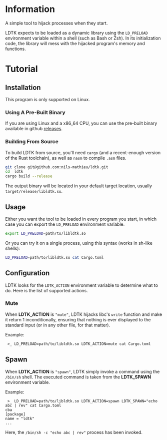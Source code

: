 # Information

A simple tool to hijack processes when they start.

LDTK expects to be loaded as a dynamic library using the `LD_PRELOAD` environment variable within
a shell (such as Bash or Zsh). In its initialization code, the library will mess with the hijacked
program's memory and functions.

# Tutorial

## Installation

This program is only supported on Linux.

### Using A Pre-Built Binary

If you are using Linux and a x86_64 CPU, you can use the pre-built binary available in github
[releases](https://github.com/nils-mathieu/ldtk/releases/tag/v0.1).

### Building From Source

To build LDTK from source, you'll need `cargo` (and a recent-enough version of the Rust toolchain),
as well as `nasm` to compile `.asm` files.

```bash
git clone git@github.com:nils-mathieu/ldtk.git
cd  ldtk
cargo build --release
```

The output binary will be located in your default target location, usually `target/release/libldtk.so`.

## Usage

Either you want the tool to be loaded in every program you start, in which case you can export the
`LD_PRELOAD` environment variable.

```bash
export LD_PRELOAD=path/to/libldtk.so
```

Or you can try it on a single process, using this syntax (works in sh-like shells):

```bash
LD_PRELOAD=path/to/libldtk.so cat Cargo.toml
```

## Configuration

LDTK looks for the `LDTK_ACTION` environment variable to determine what to do. Here is the list of
supported actions.

### Mute

When **LDTK_ACTION** is `"mute"`, LDTK hijacks libc's `write` function and make it return 1
inconditionally, ensuring that nothing is ever displayed to the standard input (or in any other
file, for that matter).

Example:

```txt
 >_ LD_PRELOAD=path/to/libldtk.so LDTK_ACTION=mute cat Cargo.toml
```

## Spawn

When **LDTK_ACTION** is `"spawn"`, LDTK simply invoke a command using the `/bin/sh` shell. The
executed command is taken from the **LDTK_SPAWN** environment variable.

Example:

```
 >_ LD_PRELOAD=path/to/libldtk.so LDTK_ACTION=spawn LDTK_SPAWN="echo abc | rev" cat Cargo.toml
cba
[package]
name = "ldtk"
...
```

Here, the `/bin/sh -c "echo abc | rev"` process has been invoked.

